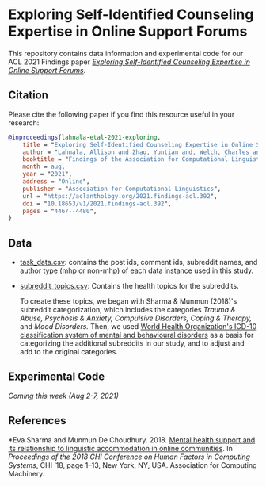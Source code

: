 # Exploring Self-Identified Counseling Expertise in Online Support Forums

This repository contains data information and experimental code for our ACL 2021 Findings paper *[Exploring Self-Identified Counseling Expertise in Online Support Forums](https://aclanthology.org/2021.findings-acl.392.pdf).* 

## Citation

Please cite the following paper if you find this resource useful in your research:

```bibtex
@inproceedings{lahnala-etal-2021-exploring,
    title = "Exploring Self-Identified Counseling Expertise in Online Support Forums",
    author = "Lahnala, Allison and Zhao, Yuntian and, Welch, Charles and Kummerfeld, Jonathan K. and An, Lawrence C and Resnicow, Kenneth and Mihalcea, Rada and P{\'e}rez-Rosas, Ver{\'o}nica",
    booktitle = "Findings of the Association for Computational Linguistics: ACL-IJCNLP 2021",
    month = aug,
    year = "2021",
    address = "Online",
    publisher = "Association for Computational Linguistics",
    url = "https://aclanthology.org/2021.findings-acl.392",
    doi = "10.18653/v1/2021.findings-acl.392",
    pages = "4467--4480",
}
```

## Data

- [task_data.csv](./Data/task_data.csv): contains the post ids, comment ids, subreddit names, and author type (mhp or non-mhp) of each data instance used in this study.
- [subreddit_topics.csv](./Data/subreddit_topics.csv): Contains the health topics for the subreddits. 
  
  To create these topics, we began with Sharma & Munmun (2018)'s subreddit categorization, which includes the categories *Trauma & Abuse,* *Psychosis & Anxiety,* *Compulsive Disorders,* *Coping & Therapy,* and *Mood Disorders.* Then, we used [World Health Organization's ICD-10 classification system of mental and behavioural disorders](https://www.who.int/substance_abuse/terminology/icd_10/en/) as a basis for categorizing the additional subreddits in our study, and to adjust and add to the original categories.

## Experimental Code

*Coming this week (Aug 2-7, 2021)*

## References

*Eva Sharma and Munmun De Choudhury. 2018. [Mental health support and its relationship to linguistic accommodation in online communities](https://dl.acm.org/doi/10.1145/3173574.3174215). In *Proceedings of the 2018 CHI Conference on Human Factors in Computing Systems*, CHI ’18, page 1–13, New York, NY, USA. Association for Computing Machinery.